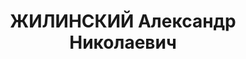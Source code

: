 ---
title: ЖИЛИНСКИЙ Александр Николаевич
description: 'Род. в 1884, Свердловская обл., г. Пермь, русский. Проживал: г. Свердловск.
  Контора "Главрезина", управляющий

  Арестован 21.01.1937. Приговор: 04.05.1937 – ВМН. Расстрелян 04.05.1937'
---
